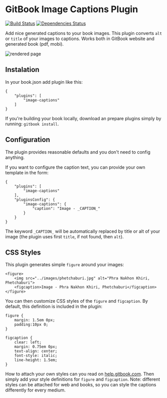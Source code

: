 # GitBook Image Captions Plugin

[![Build Status](https://travis-ci.org/todvora/gitbook-plugin-image-captions.svg?branch=master)](https://travis-ci.org/todvora/gitbook-plugin-image-captions)
[![Dependencies Status](https://david-dm.org/todvora/gitbook-plugin-image-captions.svg)](https://www.npmjs.com/package/gitbook-plugin-image-captions)

Add nice generated captions to your book images. This plugin converts ```alt``` or ```title``` of your images to captions.
Works both in GitBook website and generated book (pdf, mobi).
 
![rendered page](https://raw.github.com/todvora/gitbook-plugin-image-captions/master/preview.jpg)

## Instalation
In your book.json add plugin like this:
```
{
    "plugins": [
        "image-captions"
    ]
}
```

If you're building your book locally, download an prepare plugins simply by running: ```gitbook install```. 

## Configuration
The plugin provides reasonable defaults and you don't need to config anything. 

If you want to configure the caption text, you can provide your own template in the form:
```
{
    "plugins": [
        "image-captions"
    ],
    "pluginsConfig": {
        "image-captions": {
            "caption": "Image - _CAPTION_"
        }
    }
}
```
The keyword ```_CAPTION_``` will be automatically replaced by title or alt of your image 
(the plugin uses first ```title```, if not found, then ```alt```). 

## CSS Styles
This plugin generates simple ```figure``` around your images:
```
<figure>
    <img src="../images/phetchaburi.jpg" alt="Phra Nakhon Khiri, Phetchaburi">
    <figcaption>Image - Phra Nakhon Khiri, Phetchaburi</figcaption>
</figure>
```

You can then customize CSS styles of the ```figure``` and ```figcaption```. By default, this definition is included in the plugin:

```
figure {
    margin: 1.5em 0px;
    padding:10px 0;
}

figcaption {
    clear: left;
    margin: 0.75em 0px;
    text-align: center;
    font-style: italic;
    line-height: 1.5em;
}
```
How to attach your own styles can you read on [help.gitbook.com](http://help.gitbook.com/format/configuration.html). 
Then simply add your style definitions for ```figure``` and ```figcaption```. Note: different styles can be attached for
web and books, so you can style the captions differently for every medium.